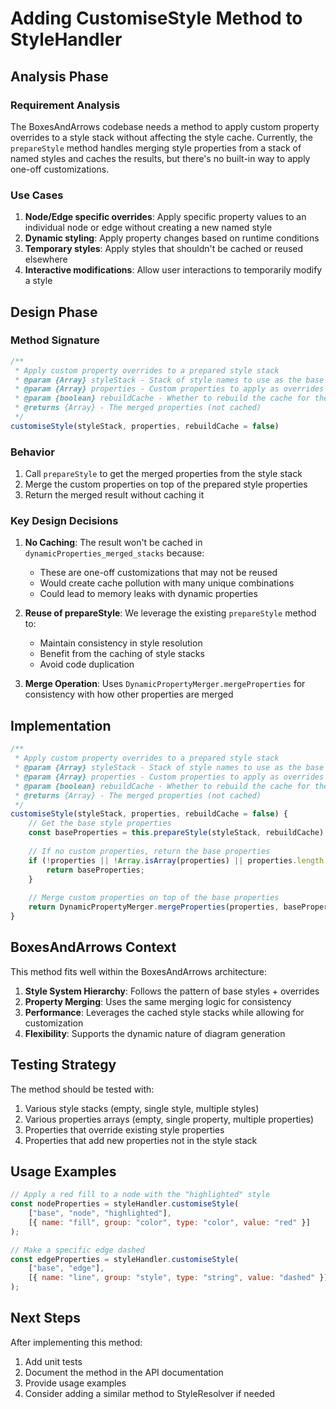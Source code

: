 # Adding CustomiseStyle Method to StyleHandler

## Analysis Phase

### Requirement Analysis

The BoxesAndArrows codebase needs a method to apply custom property overrides to a style stack without affecting the style cache. Currently, the `prepareStyle` method handles merging style properties from a stack of named styles and caches the results, but there's no built-in way to apply one-off customizations.

### Use Cases

1. **Node/Edge specific overrides**: Apply specific property values to an individual node or edge without creating a new named style
2. **Dynamic styling**: Apply property changes based on runtime conditions
3. **Temporary styles**: Apply styles that shouldn't be cached or reused elsewhere
4. **Interactive modifications**: Allow user interactions to temporarily modify a style

## Design Phase

### Method Signature

```javascript
/**
 * Apply custom property overrides to a prepared style stack
 * @param {Array} styleStack - Stack of style names to use as the base
 * @param {Array} properties - Custom properties to apply as overrides
 * @param {boolean} rebuildCache - Whether to rebuild the cache for the base styles
 * @returns {Array} - The merged properties (not cached)
 */
customiseStyle(styleStack, properties, rebuildCache = false)
```

### Behavior

1. Call `prepareStyle` to get the merged properties from the style stack
2. Merge the custom properties on top of the prepared style properties
3. Return the merged result without caching it

### Key Design Decisions

1. **No Caching**: The result won't be cached in `dynamicProperties_merged_stacks` because:
   - These are one-off customizations that may not be reused
   - Would create cache pollution with many unique combinations
   - Could lead to memory leaks with dynamic properties

2. **Reuse of prepareStyle**: We leverage the existing `prepareStyle` method to:
   - Maintain consistency in style resolution
   - Benefit from the caching of style stacks
   - Avoid code duplication

3. **Merge Operation**: Uses `DynamicPropertyMerger.mergeProperties` for consistency with how other properties are merged

## Implementation

```javascript
/**
 * Apply custom property overrides to a prepared style stack
 * @param {Array} styleStack - Stack of style names to use as the base
 * @param {Array} properties - Custom properties to apply as overrides
 * @param {boolean} rebuildCache - Whether to rebuild the cache for the base styles
 * @returns {Array} - The merged properties (not cached)
 */
customiseStyle(styleStack, properties, rebuildCache = false) {
    // Get the base style properties
    const baseProperties = this.prepareStyle(styleStack, rebuildCache);
    
    // If no custom properties, return the base properties
    if (!properties || !Array.isArray(properties) || properties.length === 0) {
        return baseProperties;
    }
    
    // Merge custom properties on top of the base properties
    return DynamicPropertyMerger.mergeProperties(properties, baseProperties);
}
```

## BoxesAndArrows Context

This method fits well within the BoxesAndArrows architecture:

1. **Style System Hierarchy**: Follows the pattern of base styles + overrides
2. **Property Merging**: Uses the same merging logic for consistency
3. **Performance**: Leverages the cached style stacks while allowing for customization
4. **Flexibility**: Supports the dynamic nature of diagram generation

## Testing Strategy

The method should be tested with:
1. Various style stacks (empty, single style, multiple styles)
2. Various properties arrays (empty, single property, multiple properties)
3. Properties that override existing style properties
4. Properties that add new properties not in the style stack

## Usage Examples

```javascript
// Apply a red fill to a node with the "highlighted" style
const nodeProperties = styleHandler.customiseStyle(
    ["base", "node", "highlighted"],
    [{ name: "fill", group: "color", type: "color", value: "red" }]
);

// Make a specific edge dashed
const edgeProperties = styleHandler.customiseStyle(
    ["base", "edge"],
    [{ name: "line", group: "style", type: "string", value: "dashed" }]
);
```

## Next Steps

After implementing this method:
1. Add unit tests
2. Document the method in the API documentation
3. Provide usage examples
4. Consider adding a similar method to StyleResolver if needed
